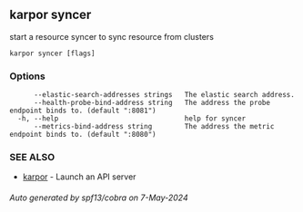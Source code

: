 ## karpor syncer

start a resource syncer to sync resource from clusters

```
karpor syncer [flags]
```

### Options

```
      --elastic-search-addresses strings   The elastic search address.
      --health-probe-bind-address string   The address the probe endpoint binds to. (default ":8081")
  -h, --help                               help for syncer
      --metrics-bind-address string        The address the metric endpoint binds to. (default ":8080")
```

### SEE ALSO

* [karpor](karpor.md)	 - Launch an API server

###### Auto generated by spf13/cobra on 7-May-2024
